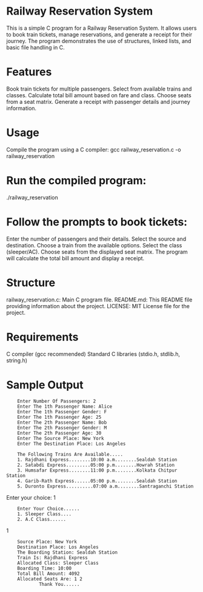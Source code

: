 # Railway Reservation System

This is a simple C program for a Railway Reservation System. It allows users to book train tickets, manage reservations, and generate a receipt for their journey. The program demonstrates the use of structures, linked lists, and basic file handling in C.

# Features

Book train tickets for multiple passengers.
Select from available trains and classes.
Calculate total bill amount based on fare and class.
Choose seats from a seat matrix.
Generate a receipt with passenger details and journey information.

# Usage
Compile the program using a C compiler:
gcc railway_reservation.c -o railway_reservation

# Run the compiled program:

./railway_reservation

# Follow the prompts to book tickets:
Enter the number of passengers and their details.
Select the source and destination.
Choose a train from the available options.
Select the class (sleeper/AC).
Choose seats from the displayed seat matrix.
The program will calculate the total bill amount and display a receipt.
 # Structure
railway_reservation.c: Main C program file.
README.md: This README file providing information about the project.
LICENSE: MIT License file for the project.

# Requirements
C compiler (gcc recommended)
Standard C libraries (stdio.h, stdlib.h, string.h)
# Sample Output

        Enter Number Of Passengers: 2
        Enter The 1th Passenger Name: Alice
        Enter The 1th Passenger Gender: F
        Enter The 1th Passenger Age: 25
        Enter The 2th Passenger Name: Bob
        Enter The 2th Passenger Gender: M
        Enter The 2th Passenger Age: 30
        Enter The Source Place: New York
        Enter The Destination Place: Los Angeles

        The Following Trains Are Available.....
        1. Rajdhani Express........10:00 a.m........Sealdah Station
        2. Satabdi Express.........05:00 p.m........Howrah Station
        3. Humsafar Express........11:00 p.m........Kolkata Chitpur Station
        4. Garib-Rath Express......05:00 p.m........Sealdah Station
        5. Duronto Express..........07:00 a.m........Santraganchi Station
Enter your choice: 1

        Enter Your Choice......
        1. Sleeper Class....
        2. A.C Class......
1

        Source Place: New York
        Destination Place: Los Angeles
        The Boarding Station: Sealdah Station
        Train Is: Rajdhani Express
        Allocated Class: Sleeper Class
        Boarding Time: 10:00
        Total Bill Amount: 4092
        Allocated Seats Are: 1 2
                Thank You......
